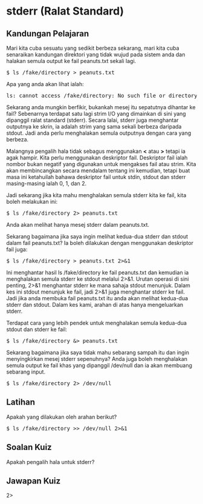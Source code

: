 # stderr (Ralat Standard)

## Kandungan Pelajaran

Mari kita cuba sesuatu yang sedikit berbeza sekarang, mari kita cuba senaraikan kandungan direktori yang tidak wujud pada sistem anda dan halakan semula output ke fail peanuts.txt sekali lagi.

<pre>$ ls /fake/directory > peanuts.txt </pre>

Apa yang anda akan lihat ialah:

<pre>ls: cannot access /fake/directory: No such file or directory</pre>

Sekarang anda mungkin berfikir, bukankah mesej itu sepatutnya dihantar ke fail? Sebenarnya terdapat satu lagi strim I/O yang dimainkan di sini yang dipanggil ralat standard (stderr). Secara lalai, stderr juga menghantar outputnya ke skrin, ia adalah strim yang sama sekali berbeza daripada stdout. Jadi anda perlu menghalakan semula outputnya dengan cara yang berbeza.

Malangnya pengalih hala tidak sebagus menggunakan <b>&lt;</b> atau <b>&gt;</b> tetapi ia agak hampir. Kita perlu menggunakan deskriptor fail. Deskriptor fail ialah nombor bukan negatif yang digunakan untuk mengakses fail atau strim. Kita akan membincangkan secara mendalam tentang ini kemudian, tetapi buat masa ini ketahuilah bahawa deskriptor fail untuk stdin, stdout dan stderr masing-masing ialah 0, 1, dan 2.

Jadi sekarang jika kita mahu menghalakan semula stderr kita ke fail, kita boleh melakukan ini:

<pre>$ ls /fake/directory 2> peanuts.txt</pre>

Anda akan melihat hanya mesej stderr dalam peanuts.txt.

Sekarang bagaimana jika saya ingin melihat kedua-dua stderr dan stdout dalam fail peanuts.txt? Ia boleh dilakukan dengan menggunakan deskriptor fail juga:

<pre>$ ls /fake/directory > peanuts.txt 2>&1</pre>

Ini menghantar hasil ls /fake/directory ke fail peanuts.txt dan kemudian ia menghalakan semula stderr ke stdout melalui 2>&1. Urutan operasi di sini penting, 2>&1 menghantar stderr ke mana sahaja stdout menunjuk. Dalam kes ini stdout menunjuk ke fail, jadi 2>&1 juga menghantar stderr ke fail. Jadi jika anda membuka fail peanuts.txt itu anda akan melihat kedua-dua stderr dan stdout. Dalam kes kami, arahan di atas hanya mengeluarkan stderr.

Terdapat cara yang lebih pendek untuk menghalakan semula kedua-dua stdout dan stderr ke fail:

<pre>$ ls /fake/directory &> peanuts.txt</pre>

Sekarang bagaimana jika saya tidak mahu sebarang sampah itu dan ingin menyingkirkan mesej stderr sepenuhnya? Anda juga boleh menghalakan semula output ke fail khas yang dipanggil /dev/null dan ia akan membuang sebarang input.

<pre>$ ls /fake/directory 2> /dev/null</pre>

## Latihan

Apakah yang dilakukan oleh arahan berikut?

<pre>$ ls /fake/directory >> /dev/null 2>&1</pre>

## Soalan Kuiz

Apakah pengalih hala untuk stderr?

## Jawapan Kuiz

2>
